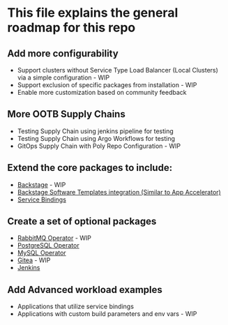 # This file explains the general roadmap for this repo
## Add more configurability
* Support clusters without Service Type Load Balancer (Local Clusters) via a simple configuration - WIP
* Support exclusion of specific packages from installation - WIP
* Enable more customization based on community feedback
## **More OOTB Supply Chains**
* Testing Supply Chain using jenkins pipeline for testing
* Testing Supply Chain using Argo Workflows for testing
* GitOps Supply Chain with Poly Repo Configuration - WIP
## **Extend the core packages to include:**
* [Backstage](https://backstage.io/) - WIP
* [Backstage Software Templates integration (Similar to App Accelerator)](https://backstage.io/docs/features/software-templates/software-templates-index)
* [Service Bindings](https://github.com/vmware-labs/service-bindings)
## **Create a set of optional packages**
* [RabbitMQ Operator](https://github.com/rabbitmq/cluster-operator) - WIP
* [PostgreSQL Operator](https://github.com/zalando/postgres-operator)
* [MySQL Operator](https://github.com/mysql/mysql-operator)
* [Gitea](https://gitea.io/en-us/) - WIP
* [Jenkins](https://github.com/bitnami/charts/tree/master/bitnami/jenkins)
## **Add Advanced workload examples**
* Applications that utilize service bindings
* Applications with custom build parameters and env vars - WIP
